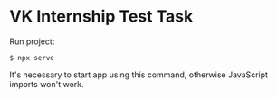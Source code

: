 # VK Internship Test Task

Run project: 
```
$ npx serve
```
It's necessary to start app using this command, otherwise JavaScript imports won't work.
